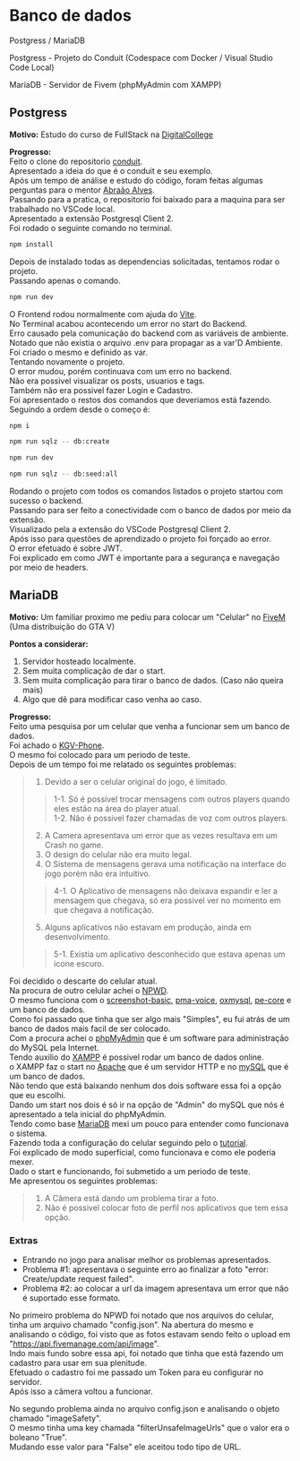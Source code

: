 # Banco de dados 
Postgress / MariaDB 

Postgress - Projeto do Conduit (Codespace com Docker / Visual Studio Code Local)

MariaDB - Servidor de Fivem (phpMyAdmin com XAMPP)

## Postgress
**Motivo:** Estudo do curso de FullStack na [DigitalCollege](https://digitalcollege.com.br)  

<strong>Progresso:</strong>  
Feito o clone do repositorio [conduit](https://github.com/TonyMckes/conduit-realworld-example-app).  
Apresentado a ideia do que é o conduit e seu exemplo.  
Após um tempo de análise e estudo do código, foram feitas algumas perguntas para o mentor [Abraão Alves](https://github.com/AbraaoAlves).  
Passando para a pratica, o repositorio foi baixado para a maquina para ser trabalhado no VSCode local.  
Apresentado a extensão Postgresql Client 2.  
Foi rodado o seguinte comando no terminal.  
```bash
npm install
```
Depois de instalado todas as dependencias solicitadas, tentamos rodar o projeto.  
Passando apenas o comando. 
```bash
npm run dev 
```
O Frontend rodou normalmente com ajuda do [Vite](https://vitejs.dev).  
No Terminal acabou acontecendo um error no start do Backend.  
Erro causado pela comunicação do backend com as variáveis de ambiente.  
Notado que não existia o arquivo .env para propagar as a var'D Ambiente.  
Foi criado o mesmo e definido as var.  
Tentando novamente o projeto.  
O error mudou, porém continuava com um erro no backend.  
Não era possivel visualizar os posts, usuarios e tags.  
Também não era possivel fazer Login e Cadastro.  
Foi apresentado o restos dos comandos que deveriamos está fazendo.  
Seguindo a ordem desde o começo é:
```bash
npm i
```
```bash
npm run sqlz -- db:create
```
```bash
npm run dev
```
```bash
npm run sqlz -- db:seed:all
```
Rodando o projeto com todos os comandos listados o projeto startou com sucesso o backend.  
Passando para ser feito a conectividade com o banco de dados por meio da extensão.  
Visualizado pela a extensão do VSCode Postgresql Client 2.  
Após isso para questões de aprendizado o projeto foi forçado ao error.  
O error efetuado é sobre JWT.  
Foi explicado em como JWT é importante para a segurança e navegação por meio de headers.  

## MariaDB
**Motivo:** Um familiar proximo me pediu para colocar um "Celular" no [FiveM](https://fivem.net) (Uma distribuição do GTA V)  

**Pontos a considerar:** 
1. Servidor hosteado localmente.  
2. Sem muita complicação de dar o start.  
3. Sem muita complicação para tirar o banco de dados. (Caso não queira mais)  
4. Algo que dê para modificar caso venha ao caso.  

**Progresso:**  
Feito uma pesquisa por um celular que venha a funcionar sem um banco de dados.  
Foi achado o [KGV-Phone](https://github.com/Xinerki/kgv-phone).  
O mesmo foi colocado para um periodo de teste.  
Depois de um tempo foi me relatado os seguintes problemas:  
> 1. Devido a ser o celular original do jogo, é limitado.
>> 1-1. Só é possivel trocar mensagens com outros players quando eles estão na área do player atual.  
>> 1-2. Não é possivel fazer chamadas de voz com outros players.  
> 2. A Camera apresentava um error que as vezes resultava em um Crash no game.  
> 3. O design do celular não era muito legal.  
> 4. O Sistema de mensagens gerava uma notificação na interface do jogo porém não era intuitivo.  
>> 4-1. O Aplicativo de mensagens não deixava expandir e ler a mensagem que chegava, só era possivel ver no momento em que chegava a notificação.  
> 5. Alguns aplicativos não estavam em produção, ainda em desenvolvimento.  
>> 5-1. Existia um aplicativo desconhecido que estava apenas um icone escuro.

Foi decidido o descarte do celular atual.  
Na procura de outro celular achei o [NPWD](https://github.com/project-error/npwd).  
O mesmo funciona com o [screenshot-basic](https://github.com/project-error/screenshot-basic), [pma-voice](https://github.com/AvarianKnight/pma-voice), [oxmysql](https://github.com/overextended/oxmysql), [pe-core](https://github.com/project-error/pe-core) e um banco de dados.  
Como foi passado que tinha que ser algo mais "Simples", eu fui atrás de um banco de dados mais facil de ser colocado.  
Com a procura achei o [phpMyAdmin](https://www.phpmyadmin.net) que é um software para administração do MySQL pela Internet.  
Tendo auxilio do [XAMPP](https://www.apachefriends.org/pt_br/index.html) é possivel rodar um banco de dados online.  
o XAMPP faz o start no [Apache](https://www.apache.org) que é um servidor HTTP e no [mySQL](https://www.mysql.com) que é um banco de dados.  
Não tendo que está baixando nenhum dos dois software essa foi a opção que eu escolhi.  
Dando um start nos dois é só ir na opção de "Admin" do mySQL que nós é apresentado a tela inicial do phpMyAdmin.  
Tendo como base [MariaDB](https://mariadb.org) mexi um pouco para entender como funcionava o sistema.  
Fazendo toda a configuração do celular seguindo pelo o [tutorial](https://www.youtube.com/watch?v=3CLQeL1FBcM).  
Foi explicado de modo superficial, como funcionava e como ele poderia mexer.  
Dado o start e funcionando, foi submetido a um periodo de teste.  
Me apresentou os seguintes problemas:
> 1. A Câmera está dando um problema tirar a foto.
> 2. Não é possivel colocar foto de perfil nos aplicativos que tem essa opção.

### Extras
- Entrando no jogo para analisar melhor os problemas apresentados.
- Problema #1: apresentava o seguinte erro ao finalizar a foto "error: Create/update request failed".
- Problema #2: ao colocar a url da imagem apresentava um error que não é suportado esse formato.

No primeiro problema do NPWD foi notado que nos arquivos do celular, tinha um arquivo chamado "config.json".
Na abertura do mesmo e analisando o código, foi visto que as fotos estavam sendo feito o upload em "https://api.fivemanage.com/api/image".  
Indo mais fundo sobre essa api, foi notado que tinha que está fazendo um cadastro para usar em sua plenitude.  
Efetuado o cadastro foi me passado um Token para eu configurar no servidor.  
Após isso a câmera voltou a funcionar.


No segundo problema ainda no arquivo config.json e analisando o objeto chamado "imageSafety".  
O mesmo tinha uma key chamada "filterUnsafeImageUrls" que o valor era o boleano "True".  
Mudando esse valor para "False" ele aceitou todo tipo de URL.
